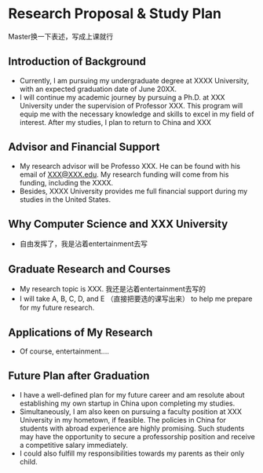 # Research Proposal & Study Plan

Master换一下表述，写成上课就行

## Introduction of Background

* Currently, I am pursuing my undergraduate degree at XXXX University, with an expected graduation date of June 20XX.
* I will continue my academic journey by pursuing a Ph.D. at XXX University under the supervision of Professor XXX. This program will equip me with the necessary knowledge and skills to excel in my field of interest. After my studies, I plan to return to China and XXX

## Advisor and Financial Support

* My research advisor will be Professo XXX. He can be found with his
  email of XXX@XXX.edu. My research funding will come from his funding, including the XXXX. 
* Besides, XXXX University provides me full financial support during my studies in the United States.

## Why Computer Science and XXX University

* 自由发挥了，我是沾着entertainment去写

## Graduate Research and Courses

* My research topic is XXX. 我还是沾着entertainment去写的
* I will take A, B, C, D, and E （直接把要选的课写出来） to help me prepare for my future research.

## Applications of My Research

* Of course, entertainment....

## Future Plan after Graduation

* I have a well-defined plan for my future career and am resolute about establishing my own startup in China upon completing my studies.
* Simultaneously, I am also keen on pursuing a faculty position at XXX University in my hometown, if feasible. The policies in China for students with abroad experience are highly promising. Such students may have the opportunity to secure a professorship position and receive a competitive salary immediately.
* I could also fulfill my responsibilities towards my parents as their only child.